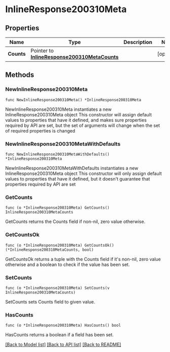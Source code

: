 # InlineResponse200310Meta

## Properties

Name | Type | Description | Notes
------------ | ------------- | ------------- | -------------
**Counts** | Pointer to [**InlineResponse200310MetaCounts**](InlineResponse200310MetaCounts.md) |  | [optional] 

## Methods

### NewInlineResponse200310Meta

`func NewInlineResponse200310Meta() *InlineResponse200310Meta`

NewInlineResponse200310Meta instantiates a new InlineResponse200310Meta object
This constructor will assign default values to properties that have it defined,
and makes sure properties required by API are set, but the set of arguments
will change when the set of required properties is changed

### NewInlineResponse200310MetaWithDefaults

`func NewInlineResponse200310MetaWithDefaults() *InlineResponse200310Meta`

NewInlineResponse200310MetaWithDefaults instantiates a new InlineResponse200310Meta object
This constructor will only assign default values to properties that have it defined,
but it doesn't guarantee that properties required by API are set

### GetCounts

`func (o *InlineResponse200310Meta) GetCounts() InlineResponse200310MetaCounts`

GetCounts returns the Counts field if non-nil, zero value otherwise.

### GetCountsOk

`func (o *InlineResponse200310Meta) GetCountsOk() (*InlineResponse200310MetaCounts, bool)`

GetCountsOk returns a tuple with the Counts field if it's non-nil, zero value otherwise
and a boolean to check if the value has been set.

### SetCounts

`func (o *InlineResponse200310Meta) SetCounts(v InlineResponse200310MetaCounts)`

SetCounts sets Counts field to given value.

### HasCounts

`func (o *InlineResponse200310Meta) HasCounts() bool`

HasCounts returns a boolean if a field has been set.


[[Back to Model list]](../README.md#documentation-for-models) [[Back to API list]](../README.md#documentation-for-api-endpoints) [[Back to README]](../README.md)


